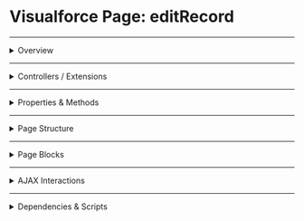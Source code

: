 # Visualforce Page: editRecord

---

<details>
<summary>Overview</summary>

## Visualforce Page Overview: editRecord

The 'editRecord' page is a Visualforce page designed to allow users to edit the details of an Account object in Salesforce.

### Purpose of the Page
Its purpose is to provide a user-friendly interface for viewing and updating account information, including fields like Name, Type, Phone, and Number of Employees.



### Metadata
- **API Version**: 54
- **Label**: Edit Record

</details>

---

<details>
<summary>Controllers / Extensions</summary>

## Key Controllers / Extensions Used
- **Standard Controller**: Account
- **Custom Controller**: None
- **Extensions**: 
  None

</details>

---

<details>
<summary>Properties & Methods</summary>

## Properties
_No public properties found in associated Apex controllers/extensions._

---

## Methods
_No public methods found in associated Apex controllers/extensions._

</details>

---

<details>
<summary>Page Structure</summary>

### Forms
- Contains **1** `apex:form` component(s)

### Inputs
The page utilizes the following input bindings:
- `{!account.Name}`
- `{!account.Type}`
- `{!account.Phone}`
- `{!account.NumberOfEmployees}`

### Buttons
The page includes buttons or links linked to:
- `{!save}`
- `{!quicksave}`
- `{!cancel}`

</details>

---

<details>
<summary>Page Blocks</summary>

## Page Blocks on the Page
- **Title**: `Account details`

</details>

---

<details>
<summary>AJAX Interactions</summary>

- No `apex:actionSupport` components detected.

- No `apex:outputPanel` components detected.

</details>

---

<details>
<summary>Dependencies & Scripts</summary>

### Objects
- `Account`

### Fields
- `save`
- `quicksave`
- `cancel`
- `account.Name`
- `account.Type`
- `account.Phone`
- `account.NumberOfEmployees`

### Custom Components
- No custom components detected.

### Scripts
- No script tags detected.

</details>
